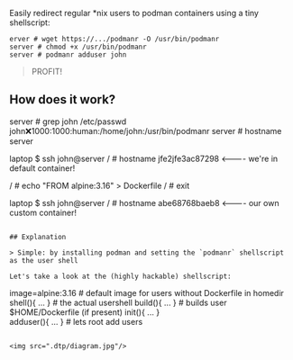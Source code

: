Easily redirect regular *nix users to podman containers using a tiny shellscript:

```shell
erver # wget https://.../podmanr -O /usr/bin/podmanr
server # chmod +x /usr/bin/podmanr
server # podmanr adduser john
```

> PROFIT!

## How does it work?

server # grep john /etc/passwd
john:x:1000:1000:human:/home/john:/usr/bin/podmanr
server # hostname
server

laptop $ ssh john@server
/ # hostname
jfe2jfe3ac87298                  <---- we're in default container!

/ # echo "FROM alpine:3.16" > Dockerfile
/ # exit

laptop $ ssh john@server
/ # hostname
abe68768baeb8                    <---- our own custom container!
```

## Explanation

> Simple: by installing podman and setting the `podmanr` shellscript as the user shell

Let's take a look at the (highly hackable) shellscript:

```
image=alpine:3.16         # default image for users without Dockerfile in homedir
shell(){   ... }          # the actual usershell
build(){   ... }          # builds user $HOME/Dockerfile (if present)
init(){    ... }          
adduser(){ ... }          # lets root add users
```

<img src=".dtp/diagram.jpg"/>
